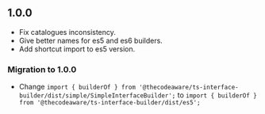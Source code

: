 ## 1.0.0
* Fix catalogues inconsistency.
* Give better names for es5 and es6 builders.
* Add shortcut import to es5 version.

### Migration to 1.0.0

* Change ```import { builderOf } from '@thecodeaware/ts-interface-builder/dist/simple/SimpleInterfaceBuilder';```
to ```import { builderOf } from '@thecodeaware/ts-interface-builder/dist/es5';```

